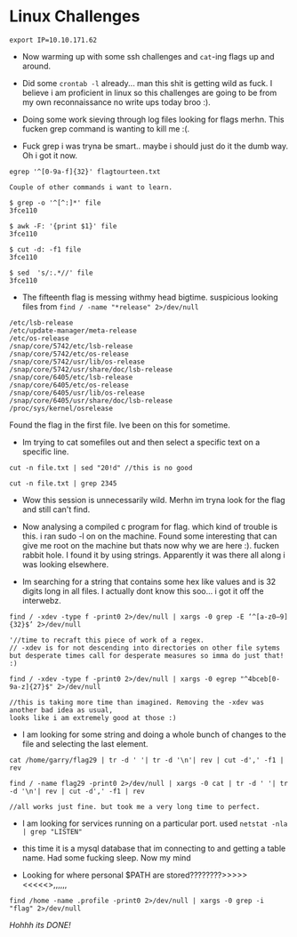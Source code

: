 # Linux Challenges

```
export IP=10.10.171.62
```

- Now warming up with some ssh challenges and `cat`-ing flags up and around.

- Did some `crontab -l` already... man this shit is getting wild as fuck.
I believe i am proficient in linux so this challenges are going to be from my own reconnaissance no write ups today broo :).

- Doing some work sieving through log files looking for flags merhn.
This fucken grep command is wanting to kill me :(.

- Fuck grep i was tryna be smart.. maybe i should just do it the dumb way.
Oh i got it now. 
```
egrep '^[0-9a-f]{32}' flagtourteen.txt

Couple of other commands i want to learn.

$ grep -o '^[^:]*' file
3fce110

$ awk -F: '{print $1}' file
3fce110

$ cut -d: -f1 file
3fce110

$ sed  's/:.*//' file
3fce110
```

- The fifteenth flag is messing withmy head bigtime.
suspicious looking files from `find / -name "*release" 2>/dev/null`
```
/etc/lsb-release
/etc/update-manager/meta-release
/etc/os-release
/snap/core/5742/etc/lsb-release
/snap/core/5742/etc/os-release
/snap/core/5742/usr/lib/os-release
/snap/core/5742/usr/share/doc/lsb-release
/snap/core/6405/etc/lsb-release
/snap/core/6405/etc/os-release
/snap/core/6405/usr/lib/os-release
/snap/core/6405/usr/share/doc/lsb-release
/proc/sys/kernel/osrelease
```
Found the flag in the first file. Ive been on this for sometime.

- Im trying to cat somefiles out and then select a specific text on a specific line.
```
cut -n file.txt | sed "20!d" //this is no good

cut -n file.txt | grep 2345
```

- Wow this session is unnecessarily wild. Merhn im tryna look for the flag and still can't find.

- Now analysing a compiled c program for flag. which kind of trouble is this.
i ran sudo -l on on the machine.
Found some interesting that can give me root on the machine but thats now why we are here :). fucken rabbit hole.
I found it by using strings. Apparently it was there all along i was looking elsewhere.

- Im searching for a string that contains some hex like values and is 32 digits long in all files.
I actually dont know this soo... i got it off the interwebz.
```
find / -xdev -type f -print0 2>/dev/null | xargs -0 grep -E ‘^[a-z0–9]{32}$’ 2>/dev/null

'//time to recraft this piece of work of a regex.
// -xdev is for not descending into directories on other file sytems but desperate times call for desperate measures so imma do just that! :)

find / -xdev -type f -print0 2>/dev/null | xargs -0 egrep "^4bceb[0-9a-z]{27}$" 2>/dev/null

//this is taking more time than imagined. Removing the -xdev was another bad idea as usual,
looks like i am extremely good at those :)
```


- I am looking for some string and doing a whole bunch of changes to the file and selecting the last element.
```
cat /home/garry/flag29 | tr -d ' '| tr -d '\n'| rev | cut -d',' -f1 | rev

find / -name flag29 -print0 2>/dev/null | xargs -0 cat | tr -d ' '| tr -d '\n'| rev | cut -d',' -f1 | rev

//all works just fine. but took me a very long time to perfect.
```

- I am looking for services running on a particular port. used `netstat -nla | grep "LISTEN"`
- this time it is a mysql database that im connecting to and getting a table name.
Had some fucking sleep. Now my mind 

- Looking for where personal $PATH are stored????????>>>>><<<<<>,,,,,,
```
find /home -name .profile -print0 2>/dev/null | xargs -0 grep -i "flag" 2>/dev/null
```

*Hohhh its DONE!*